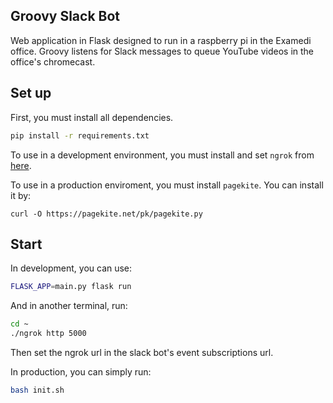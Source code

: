 ## Groovy Slack Bot

Web application in Flask designed to run in a raspberry pi in the Examedi office. Groovy listens for Slack messages to queue YouTube videos in the office's chromecast.


## Set up

First, you must install all dependencies.

```bash
pip install -r requirements.txt
```

To use in a development environment, you must install and set ```ngrok``` from [here](https://dashboard.ngrok.com/get-started/setup).

To use in a production enviroment, you must install ```pagekite```. You can install it by:

```curl -O https://pagekite.net/pk/pagekite.py ```

## Start

In development, you can use:
```bash
FLASK_APP=main.py flask run
```
And in another terminal, run:
```bash
cd ~
./ngrok http 5000
```
Then set the ngrok url in the slack bot's event subscriptions url.


In production, you can simply run:

```bash
bash init.sh
```
